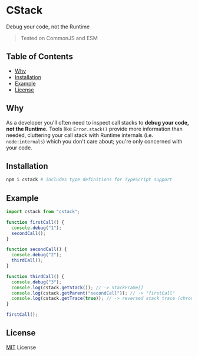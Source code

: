 # CStack

Debug your code, not the Runtime

> Tested on CommonJS and ESM

## Table of Contents

- [Why](#why)
- [Installation](#installation)
- [Example](#example)
- [License](#license)

## Why

As a developer you'll often need to inspect call stacks to **debug your code, not the Runtime.** 
Tools like `Error.stack()` provide more information than needed, cluttering your call stack with 
Runtime internals (i.e. `node:internals`) which you don't care about; you're only concerned with 
your code.

## Installation

```bash
npm i cstack # includes type definitions for TypeScript support
```

## Example

```ts
import cstack from "cstack";

function firstCall() {
  console.debug("1");
  secondCall();
}

function secondCall() {
  console.debug("2");
  thirdCall();
}

function thirdCall() {
  console.debug("3");
  console.log(cstack.getStack()); // -> StackFrame[]
  console.log(cstack.getParent("secondCall")); // -> "firstCall"
  console.log(cstack.getTrace(true)); // -> reversed stack trace (chronological)
}

firstCall();
```

## License

[MIT](LICENSE) License
